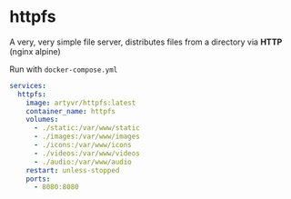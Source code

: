 # httpfs

A very, very simple file server, distributes files from a directory via **HTTP** (nginx alpine)

Run with `docker-compose.yml`

```yaml
services:
  httpfs:
    image: artyvr/httpfs:latest
    container_name: httpfs
    volumes:
      - ./static:/var/www/static
      - ./images:/var/www/images
      - ./icons:/var/www/icons
      - ./videos:/var/www/videos
      - ./audio:/var/www/audio
    restart: unless-stopped
    ports:
      - 8080:8080
```